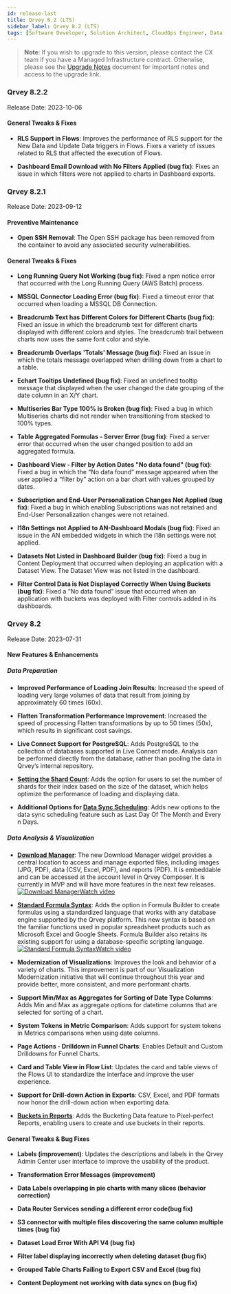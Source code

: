 ```yaml
---
id: release-last
title: Qrvey 8.2 (LTS)
sidebar_label: Qrvey 8.2 (LTS)
tags: [Software Developer, Solution Architect, CloudOps Engineer, Data Analyst]
---
```


 >**Note**: If you wish to upgrade to this version, please contact the CX team if you have a Managed Infrastructure contract. Otherwise, please see the [Upgrade Notes](../upgrade-notes.md) document for important notes and access to the upgrade link.

### Qrvey 8.2.2

Release Date: 2023-10-06

#### General Tweaks & Fixes

* **RLS Support in Flows**: Improves the performance of RLS support for the New Data and Update Data triggers in Flows. Fixes a variety of issues related to RLS that affected the execution of Flows.

* **Dashboard Email Download with No Filters Applied (bug fix)**: Fixes an issue in which filters were not applied to charts in Dashboard exports.

### Qrvey 8.2.1

Release Date: 2023-09-12

#### Preventive Maintenance

* **Open SSH Removal**: The Open SSH package has been removed from the container to avoid any associated security vulnerabilities.

#### General Tweaks & Fixes

* **Long Running Query Not Working (bug fix)**: Fixed a npm notice error that occurred with the Long Running Query (AWS Batch) process.

* **MSSQL Connector Loading Error (bug fix)**: Fixed a timeout error that occurred when loading a MSSQL DB Connection.

* **Breadcrumb Text has Different Colors for Different Charts (bug fix)**: Fixed an issue in which the breadcrumb text for different charts displayed with different colors and styles. The breadcrumb trail between charts now uses the same font color and style.

* **Breadcrumb Overlaps 'Totals' Message (bug fix)**: Fixed an issue in which the totals message overlapped when drilling down from a chart to a table.

* **Echart Tooltips Undefined (bug fix)**: Fixed an undefined tooltip message that displayed when the user changed the date grouping of the date column in an X/Y chart.

* **Multiseries Bar Type 100% is Broken (bug fix)**: Fixed a bug in which Multiseries charts did not render when transitioning from stacked to 100% types. 

* **Table Aggregated Formulas - Server Error (bug fix)**: Fixed a server error that occurred when the user changed position to add an aggregated formula.

* **Dashboard View - Filter by Action Dates "No data found" (bug fix)**: Fixed a bug in which the “No data found” message appeared when the user applied a “filter by” action on a bar chart with values grouped by dates.

* **Subscription and End-User Personalization Changes Not Applied (bug fix)**: Fixed a bug in which enabling Subscriptions was not retained and End-User Personalization changes were not retained.

* **I18n Settings not Applied to AN-Dashboard Modals (bug fix)**: Fixed an issue in the AN embedded widgets in which the i18n settings were not applied.

* **Datasets Not Listed in Dashboard Builder (bug fix)**: Fixed a bug in Content Deployment that occurred when deploying an application with a Dataset View. The Dataset View was not listed in the dashboard.

* **Filter Control Data is Not Displayed Correctly When Using Buckets (bug fix)**: Fixed a “No data found” issue that occurred when an application with buckets was deployed with Filter controls added in its dashboards.


### Qrvey 8.2

Release Date: 2023-07-31

#### New Features & Enhancements

##### Data Preparation

* **Improved Performance of Loading Join Results**: Increased the speed of loading very large volumes of data that result from joining by approximately 60 times (60x).

* **Flatten Transformation Performance Improvement**: Increased the speed of processing Flatten transformations by up to 50 times (50x), which results in significant cost savings.

* **Live Connect Support for PostgreSQL**: Adds PostgreSQL to the collection of databases supported in Live Connect mode. Analysis can be performed directly from the database, rather than pooling the data in Qrvey’s internal repository.

* **[Setting the Shard Count](../../composer/05-Working%20with%20Data/Datasets/02-Design/07-Advanced%20Settings/dataset-design-advanced-settings.md)**: Adds the option for users to set the number of shards for their index based on the size of the dataset, which helps optimize the performance of loading and displaying data. 

* **Additional Options for [Data Sync Scheduling](../../composer/05-Working%20with%20Data/Datasets/02-Design/04-Data%20Synchronization/data-sync.md)**: Adds new options to the data sync scheduling feature such as Last Day Of The Month and Every n Days.



##### Data Analysis & Visualization

* **[Download Manager](../../composer/03-Managing%20Your%20User%20Profile/download-manager.md)**: The new Download Manager widget provides a central location to access and manage exported files, including images (JPG, PDF), data (CSV, Excel, PDF), and reports (PDF). It is embeddable and can be accessed at the account level in Qrvey Composer. It is currently in MVP and will have more features in the next few releases. <a href="/docs/video-training/release/version-8.2#download-manager" target="_blank" className="tooltip"><img alt="Download Manager" src="https://s3.amazonaws.com/cdn.qrvey.com/documentation_assets/release-notes/video_icon.png#thumbnail-20" className="video-icon-png" /><span className="tooltiptext">Watch video</span></a>

* **[Standard Formula Syntax](../../composer/05-Working%20with%20Data/Datasets/03-Analyze/10-Formula%20Builder/using-standardized-syntax.md)**: Adds the option in Formula Builder to create formulas using a standardized language that works with any database engine supported by the Qrvey platform. This new syntax is based on the familiar functions used in popular spreadsheet products such as Microsoft Excel and Google Sheets. Formula Builder also retains its existing support for using a database-specific scripting language. <a href="/docs/video-training/release/version-8.2#formula-syntax" target="_blank" className="tooltip"><img alt="Standard Formula Syntax" src="https://s3.amazonaws.com/cdn.qrvey.com/documentation_assets/release-notes/video_icon.png#thumbnail-20" className="video-icon-png" /><span className="tooltiptext">Watch video</span></a>

* **Modernization of Visualizations**: Improves the look and behavior of a variety of charts. This improvement is part of our Visualization Modernization initiative that will continue throughout this year and provide better, more consistent, and more performant charts.

* **Support Min/Max as Aggregates for Sorting of Date Type Columns**: Adds Min and Max as aggregate options for datetime columns that are selected for sorting of a chart.

* **System Tokens in Metric Comparison**: Adds support for system tokens in Metrics comparisons when using date columns.

* **Page Actions - Drilldown in Funnel Charts**: Enables Default and Custom Drilldowns for Funnel Charts.

* **Card and Table View in Flow List**: Updates the card and table views of the Flows UI to standardize the interface and improve the user experience.

* **Support for Drill-down Action in Exports**: CSV, Excel, and PDF formats now honor the drill-down action when exporting data.

* **[Buckets in Reports](../../composer/10-Pixel-perfect%20Reports/filtering-data.md)**: Adds the Bucketing Data feature to Pixel-perfect Reports, enabling users to create and use buckets in their reports.



#### General Tweaks & Bug Fixes

* **Labels (improvement)**: Updates the descriptions and labels in the Qrvey Admin Center user interface to improve the usability of the product. 

* **Transformation Error Messages (improvement)**

* **Data Labels overlapping in pie charts with many slices (behavior correction)**

* **Data Router Services sending a different error code(bug fix)**

* **S3 connector with multiple files discovering the same column multiple times (bug fix)**

* **Dataset Load Error With API V4 (bug fix)**

* **Filter label displaying incorrectly when deleting dataset (bug fix)**

* **Grouped Table Charts Failing to Export CSV and Excel (bug fix)**

* **Content Deployment not working with data syncs on (bug fix)**


